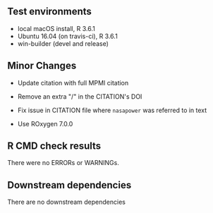 ## Test environments
* local macOS install, R 3.6.1
* Ubuntu 16.04 (on travis-ci), R 3.6.1
* win-builder (devel and release)

## Minor Changes

* Update citation with full MPMI citation

* Remove an extra "/" in the CITATION's DOI

* Fix issue in CITATION file where `nasapower` was referred to in text

* Use ROxygen 7.0.0

## R CMD check results
There were no ERRORs or WARNINGs. 

## Downstream dependencies
There are no downstream dependencies
